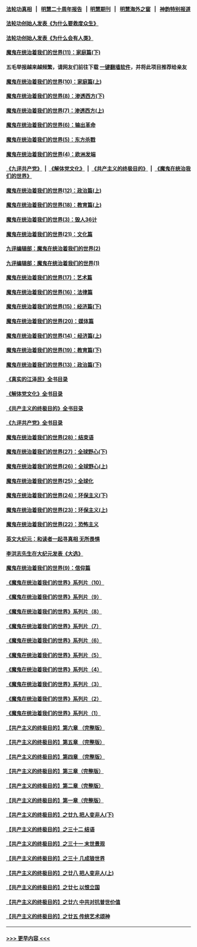 #### [法轮功真相](https://github.com/gfw-breaker/truth/blob/master/README.md?t=0) &nbsp;&nbsp;|&nbsp;&nbsp; [明慧二十周年报告](https://github.com/gfw-breaker/mh-reports/blob/master/README.md?t=0) &nbsp;&nbsp;|&nbsp;&nbsp;[明慧期刊](https://github.com/gfw-breaker/mh-qikan) &nbsp;&nbsp;|&nbsp;&nbsp; [明慧海外之窗](https://github.com/gfw-breaker/mh-news/blob/master/README.md?t=0) &nbsp;&nbsp;|&nbsp;&nbsp; [神韵特别报道](https://github.com/gfw-breaker/mh-news/blob/master/shenyun.md?t=0)
#### [法轮功创始人发表《为什么要救度众生》](../pages/nsc422/n13975246.md?t=04211243) 
#### [法轮功创始人发表《为什么会有人类》](../pages/nsc422/n13912117.md?t=04211243) 
#### [魔鬼在统治着我们的世界(11)：家庭篇(下)](../pages/nsc422/n10440961.md?t=04211243) 
#### 五毛举报越来越频繁，请网友们前往下载 [一键翻墙软件](https://github.com/gfw-breaker/ssr-accounts)，并将此项目推荐给亲友
#### [魔鬼在统治着我们的世界(10)：家庭篇(上)](../pages/nsc422/n10435448.md?t=04211243) 
#### [魔鬼在统治着我们的世界(8)：渗透西方(下)](../pages/nsc422/n10429603.md?t=04211243) 
#### [魔鬼在统治着我们的世界(7)：渗透西方(上)](../pages/nsc422/n10426013.md?t=04211243) 
#### [魔鬼在统治着我们的世界(6)：输出革命](../pages/nsc422/n10421536.md?t=04211243) 
#### [魔鬼在统治着我们的世界(5)：东方杀戮](../pages/nsc422/n10417707.md?t=04211243) 
#### [魔鬼在统治着我们的世界(4)：欧洲发端](../pages/nsc422/n10414890.md?t=04211243) 
#### [《九评共产党》](https://github.com/begood0513/9ping.md/blob/master/README.md) &nbsp;|&nbsp; [《解体党文化》](../../../../jtdwh.md/blob/master/README.md)  &nbsp;|&nbsp; [《共产主义的终极目的》](../../../../gczydzjmd.md/blob/master/README.md) &nbsp;|&nbsp; [《魔鬼在统治我们的世界》](../../../../mgztzwmdsj.md/blob/master/README.md) 
#### [魔鬼在统治着我们的世界(12)：政治篇(上)](../pages/nsc422/n10444576.md?t=04211243) 
#### [魔鬼在统治着我们的世界(18)：教育篇(上)](../pages/nsc422/n10526970.md?t=04211243) 
#### [魔鬼在统治着我们的世界(3)：毁人36计](../pages/nsc422/n10411583.md?t=04211243) 
#### [魔鬼在统治着我们的世界(21)：文化篇](../pages/nsc422/n10597706.md?t=04211243) 
#### [九评编辑部：魔鬼在统治着我们的世界(2)](../pages/nsc422/n10410036.md?t=04211243) 
#### [九评编辑部：魔鬼在统治着我们的世界(1)](../pages/nsc422/n10406825.md?t=04211243) 
#### [魔鬼在统治着我们的世界(17)：艺术篇](../pages/nsc422/n10499093.md?t=04211243) 
#### [魔鬼在统治着我们的世界(16)：法律篇](../pages/nsc422/n10485969.md?t=04211243) 
#### [魔鬼在统治着我们的世界(15)：经济篇(下)](../pages/nsc422/n10469975.md?t=04211243) 
#### [魔鬼在统治着我们的世界(20)：媒体篇](../pages/nsc422/n10586579.md?t=04211243) 
#### [魔鬼在统治着我们的世界(14)：经济篇(上)](../pages/nsc422/n10457370.md?t=04211243) 
#### [魔鬼在统治着我们的世界(19)：教育篇(下)](../pages/nsc422/n10564808.md?t=04211243) 
#### [魔鬼在统治着我们的世界(13)：政治篇(下)](../pages/nsc422/n10448270.md?t=04211243) 
#### [《真实的江泽民》全书目录](../pages/nsc422/n13721399.md?t=04211243) 
#### [《解体党文化》全书目录](../pages/nsc422/n13721157.md?t=04211243) 
#### [《共产主义的终极目的》全书目录](../pages/nsc422/n13721048.md?t=04211243) 
#### [《九评共产党》全书目录](../pages/nsc422/n13708085.md?t=04211243) 
#### [魔鬼在统治着我们的世界(28)：结束语](../pages/nsc422/n10936246.md?t=04211243) 
#### [魔鬼在统治着我们的世界(27)：全球野心(下)](../pages/nsc422/n10928319.md?t=04211243) 
#### [魔鬼在统治着我们的世界(26)：全球野心(上)](../pages/nsc422/n10900318.md?t=04211243) 
#### [魔鬼在统治着我们的世界(25)：全球化](../pages/nsc422/n10788205.md?t=04211243) 
#### [魔鬼在统治着我们的世界(24)：环保主义(下)](../pages/nsc422/n10695307.md?t=04211243) 
#### [魔鬼在统治着我们的世界(23)：环保主义(上)](../pages/nsc422/n10688613.md?t=04211243) 
#### [魔鬼在统治着我们的世界(22)：恐怖主义](../pages/nsc422/n10614727.md?t=04211243) 
#### [英文大纪元：和读者一起寻真相 无所畏惧](../pages/nsc422/n12542027.md?t=04211243) 
#### [李洪志先生在大纪元发表《大选》](../pages/nsc422/n12534746.md?t=04211243) 
#### [魔鬼在统治着我们的世界(9)：信仰篇](../pages/nsc422/n10432159.md?t=04211243) 
#### [《魔鬼在统治着我们的世界》系列片（10）](../pages/nsc422/n12292670.md?t=04211243) 
#### [《魔鬼在统治着我们的世界》系列片（9）](../pages/nsc422/n12290859.md?t=04211243) 
#### [《魔鬼在统治着我们的世界》系列片（8）](../pages/nsc422/n12287445.md?t=04211243) 
#### [《魔鬼在统治着我们的世界》系列片（7）](../pages/nsc422/n12283425.md?t=04211243) 
#### [《魔鬼在统治着我们的世界》系列片（6）](../pages/nsc422/n12282314.md?t=04211243) 
#### [《魔鬼在统治着我们的世界》系列片（5）](../pages/nsc422/n12281419.md?t=04211243) 
#### [《魔鬼在统治着我们的世界》系列片（4）](../pages/nsc422/n12274024.md?t=04211243) 
#### [《魔鬼在统治着我们的世界》系列片（3）](../pages/nsc422/n12271322.md?t=04211243) 
#### [《魔鬼在统治着我们的世界》系列片（2）](../pages/nsc422/n12269049.md?t=04211243) 
#### [《魔鬼在统治着我们的世界》系列片（1）](../pages/nsc422/n12267575.md?t=04211243) 
#### [【共产主义的终极目的】第六章 （完整版）](../pages/nsc422/n11428913.md?t=04211243) 
#### [【共产主义的终极目的】第五章 （完整版）](../pages/nsc422/n11428912.md?t=04211243) 
#### [【共产主义的终极目的】第四章 （完整版）](../pages/nsc422/n11428907.md?t=04211243) 
#### [【共产主义的终极目的】第三章（完整版）](../pages/nsc422/n11428848.md?t=04211243) 
#### [【共产主义的终极目的】第二章（完整版）](../pages/nsc422/n11428831.md?t=04211243) 
#### [【共产主义的终极目的】第一章（完整版）](../pages/nsc422/n11417651.md?t=04211243) 
#### [【共产主义的终极目的】之廿九 把人变非人(下)](../pages/nsc422/n11344140.md?t=04211243) 
#### [【共产主义的终极目的】之三十二 结语](../pages/nsc422/n11360535.md?t=04211243) 
#### [【共产主义的终极目的】之三十一 末世景观](../pages/nsc422/n11351129.md?t=04211243) 
#### [【共产主义的终极目的】之三十 几成狼世界](../pages/nsc422/n11348280.md?t=04211243) 
#### [【共产主义的终极目的】之廿八 把人变非人(上)](../pages/nsc422/n11340492.md?t=04211243) 
#### [【共产主义的终极目的】之廿七 以恨立国](../pages/nsc422/n11336944.md?t=04211243) 
#### [【共产主义的终极目的】之廿六 中共对抗普世价值](../pages/nsc422/n11324785.md?t=04211243) 
#### [【共产主义的终极目的】之廿五 传统艺术颂神](../pages/nsc422/n11296396.md?t=04211243) 

----
#### [ >>> 更早内容 <<< ](../indexes/nsc422-earlier.md)
